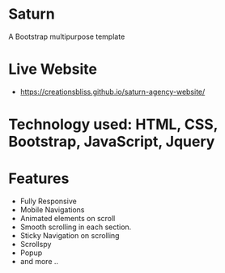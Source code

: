 # Saturn
A Bootstrap multipurpose template

# Live Website
- https://creationsbliss.github.io/saturn-agency-website/

# Technology used: HTML, CSS, Bootstrap, JavaScript, Jquery

# Features
- Fully Responsive
- Mobile Navigations
- Animated elements on scroll
- Smooth scrolling in each section.
- Sticky Navigation on scrolling
- Scrollspy 
- Popup
- and more ..

